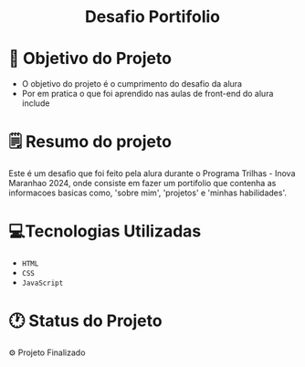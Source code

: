 <h1 align='center'>Desafio Portifolio</h1>

# 🎯 Objetivo do Projeto

* O objetivo do projeto é o cumprimento do desafio da alura
* Por em pratica o que foi aprendido nas aulas de front-end do alura include

# 🗒️ Resumo do projeto 

Este é um desafio que foi feito pela alura durante o Programa Trilhas - Inova Maranhao 2024, onde consiste em fazer um portifolio que contenha as informacoes basicas como, 'sobre mim', 'projetos' e 'minhas habilidades'. 

# 💻Tecnologias Utilizadas

- ``HTML``
- ``CSS``
- ``JavaScript``

# 🕐 Status do Projeto

⚙️ Projeto Finalizado
